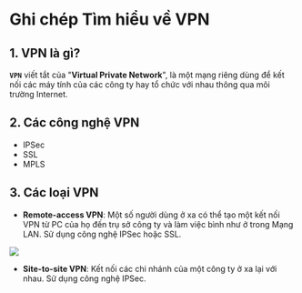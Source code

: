 # Ghi chép Tìm hiểu về VPN

## 1. VPN là gì?

**`VPN`** viết tắt của "**Virtual Private Network**", là một mạng riêng dùng để kết nối các máy tính của các công ty hay tổ chức với nhau thông qua môi trường Internet.

## 2. Các công nghệ VPN

- IPSec
- SSL
- MPLS

## 3. Các loại VPN


- **Remote-access VPN**: Một số người dùng ở xa có thể tạo một kết nối VPN từ PC của họ đến trụ sở công ty và làm việc bình như ở trong Mạng LAN. Sử dụng công nghệ IPSec hoặc SSL.

<img src="http://www.skullbox.net/vpns/pptp.gif" />

- **Site-to-site VPN**: Kết nối các chi nhánh của một công ty ở xa lại với nhau. Sử dụng công nghệ IPSec. 